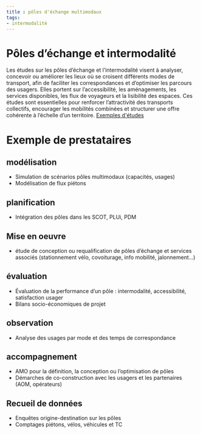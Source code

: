 ```yaml
---
title : pôles d'échange multimodaux
tags:
- intermodalité
---
```


# Pôles d’échange et intermodalité
Les études sur les pôles d’échange et l’intermodalité visent à analyser, concevoir ou améliorer les lieux où se croisent différents modes de transport, afin de faciliter les correspondances et d’optimiser les parcours des usagers. Elles portent sur l’accessibilité, les aménagements, les services disponibles, les flux de voyageurs et la lisibilité des espaces. Ces études sont essentielles pour renforcer l’attractivité des transports collectifs, encourager les mobilités combinées et structurer une offre cohérente à l’échelle d’un territoire. 
[Exemples d'études](https://documentsmarches.francemobilites.fr/Search/?sort=score&sortOrder=desc&highlight=true&facet=true&r=1&f_type=DOCUMENT&l_property.FMCode.PublicContractClass.natureOfPrestations_string=25&l_property.FMCode.PublicContractClass.metierIndex_string=40&text=Environnement%20OU%20bruit%20OU%20%22qualit%C3%A9%20de%20l%27air%22%20OU%20CO2&f_property.FMCode.PublicContractClass.natureOfPrestations_string=Etude%20service)
# Exemple de prestataires

## modélisation
- Simulation de scénarios pôles multimodaux (capacités, usages)
- Modélisation de flux piétons

## planification
- Intégration des pôles dans les SCOT, PLUi, PDM

## Mise en oeuvre
- étude de conception ou requalification de pôles d’échange et services associés (stationnement vélo, covoiturage, info mobilité, jalonnement...)

## évaluation
- Évaluation de la performance d’un pôle : intermodalité, accessibilité, satisfaction usager
- Bilans socio-économiques de projet

## observation
- Analyse des usages par mode et des temps de correspondance

## accompagnement
- AMO pour la définition, la conception ou l’optimisation de pôles
- Démarches de co-construction avec les usagers et les partenaires (AOM, opérateurs)

## Recueil de données
- Enquêtes origine-destination sur les pôles
- Comptages piétons, vélos, véhicules et TC
